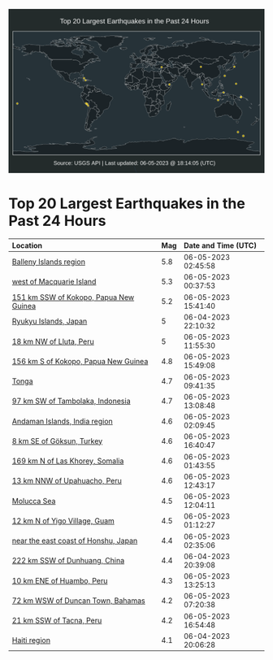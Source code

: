 ![Map](./map.png)

# Top 20 Largest Earthquakes in the Past 24 Hours

| Location | Mag | Date and Time (UTC) |
|:---|:---|:---|
| [Balleny Islands region](https://earthquake.usgs.gov/earthquakes/eventpage/us7000k6bx) | 5.8 | 06-05-2023 02:45:58 |
| [west of Macquarie Island](https://earthquake.usgs.gov/earthquakes/eventpage/us7000k6bc) | 5.3 | 06-05-2023 00:37:53 |
| [151 km SSW of Kokopo, Papua New Guinea](https://earthquake.usgs.gov/earthquakes/eventpage/us7000k6fw) | 5.2 | 06-05-2023 15:41:40 |
| [Ryukyu Islands, Japan](https://earthquake.usgs.gov/earthquakes/eventpage/us7000k6at) | 5 | 06-04-2023 22:10:32 |
| [18 km NW of Lluta, Peru](https://earthquake.usgs.gov/earthquakes/eventpage/us7000k6du) | 5 | 06-05-2023 11:55:30 |
| [156 km S of Kokopo, Papua New Guinea](https://earthquake.usgs.gov/earthquakes/eventpage/us7000k6fx) | 4.8 | 06-05-2023 15:49:08 |
| [Tonga](https://earthquake.usgs.gov/earthquakes/eventpage/us7000k6df) | 4.7 | 06-05-2023 09:41:35 |
| [97 km SW of Tambolaka, Indonesia](https://earthquake.usgs.gov/earthquakes/eventpage/us7000k6eg) | 4.7 | 06-05-2023 13:08:48 |
| [Andaman Islands, India region](https://earthquake.usgs.gov/earthquakes/eventpage/us7000k6bt) | 4.6 | 06-05-2023 02:09:45 |
| [8 km SE of Göksun, Turkey](https://earthquake.usgs.gov/earthquakes/eventpage/us7000k6ge) | 4.6 | 06-05-2023 16:40:47 |
| [169 km N of Las Khorey, Somalia](https://earthquake.usgs.gov/earthquakes/eventpage/us7000k6bp) | 4.6 | 06-05-2023 01:43:55 |
| [13 km NNW of Upahuacho, Peru](https://earthquake.usgs.gov/earthquakes/eventpage/us7000k6e9) | 4.6 | 06-05-2023 12:43:17 |
| [Molucca Sea](https://earthquake.usgs.gov/earthquakes/eventpage/us7000k6dz) | 4.5 | 06-05-2023 12:04:11 |
| [12 km N of Yigo Village, Guam](https://earthquake.usgs.gov/earthquakes/eventpage/us7000k6bk) | 4.5 | 06-05-2023 01:12:27 |
| [near the east coast of Honshu, Japan](https://earthquake.usgs.gov/earthquakes/eventpage/us7000k6bw) | 4.4 | 06-05-2023 02:35:06 |
| [222 km SSW of Dunhuang, China](https://earthquake.usgs.gov/earthquakes/eventpage/us7000k6al) | 4.4 | 06-04-2023 20:39:08 |
| [10 km ENE of Huambo, Peru](https://earthquake.usgs.gov/earthquakes/eventpage/us7000k6ek) | 4.3 | 06-05-2023 13:25:13 |
| [72 km WSW of Duncan Town, Bahamas](https://earthquake.usgs.gov/earthquakes/eventpage/us7000k6d4) | 4.2 | 06-05-2023 07:20:38 |
| [21 km SSW of Tacna, Peru](https://earthquake.usgs.gov/earthquakes/eventpage/us7000k6gk) | 4.2 | 06-05-2023 16:54:48 |
| [Haiti region](https://earthquake.usgs.gov/earthquakes/eventpage/us7000k6ag) | 4.1 | 06-04-2023 20:06:28 |
